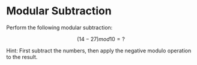 # Modular Subtraction

Perform the following modular subtraction:

```math
(14 - 27) mod 10 = ?
```

Hint: First subtract the numbers, then apply the negative modulo operation to the result.
